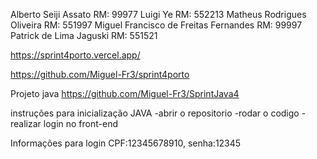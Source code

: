 Alberto Seiji Assato RM: 99977
Luigi Ye RM: 552213
Matheus Rodrigues Oliveira RM: 551997
Miguel Francisco de Freitas Fernandes RM: 99997
Patrick de Lima Jaguski RM: 551521

https://sprint4porto.vercel.app/

https://github.com/Miguel-Fr3/sprint4porto

Projeto java https://github.com/Miguel-Fr3/SprintJava4


instruções para inicialização JAVA
-abrir o repositorio
-rodar o codigo
-realizar login no front-end


Informações para login CPF:12345678910, senha:12345